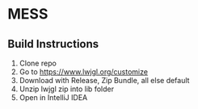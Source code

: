 # MESS

## Build Instructions

1. Clone repo
2. Go to https://www.lwjgl.org/customize
3. Download with Release, Zip Bundle, all else default
4. Unzip lwjgl zip into lib folder
5. Open in IntelliJ IDEA
